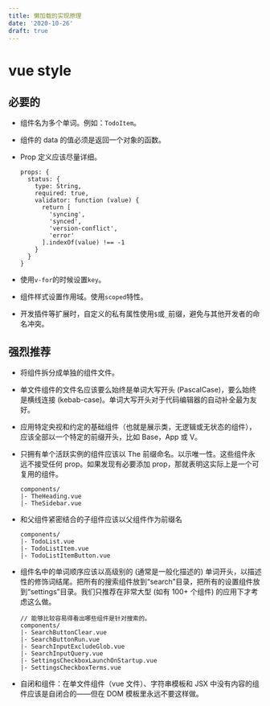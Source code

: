 ```yaml
---
title: 懒加载的实现原理
date: '2020-10-26'
draft: true
---
```


# vue style

## 必要的

- 组件名为多个单词。例如：`TodoItem`。

* 组件的 data 的值必须是返回一个对象的函数。

* Prop 定义应该尽量详细。

  ```
  props: {
    status: {
      type: String,
      required: true,
      validator: function (value) {
        return [
          'syncing',
          'synced',
          'version-conflict',
          'error'
        ].indexOf(value) !== -1
      }
    }
  }
  ```

* 使用`v-for`的时候设置`key`。

* 组件样式设置作用域。使用`scoped`特性。

* 开发插件等扩展时，自定义的私有属性使用`$`或`_`前缀，避免与其他开发者的命名冲突。

## 强烈推荐

- 将组件拆分成单独的组件文件。

- 单文件组件的文件名应该要么始终是单词大写开头 (PascalCase)，要么始终是横线连接 (kebab-case)。单词大写开头对于代码编辑器的自动补全最为友好。

- 应用特定央视和约定的基础组件（也就是展示类，无逻辑或无状态的组件），应该全部以一个特定的前缀开头，比如 Base，App 或 V。

- 只拥有单个活跃实例的组件应该以 The 前缀命名。以示唯一性。这些组件永远不接受任何 prop。如果发现有必要添加 prop，那就表明这实际上是一个可复用的组件。

  ```
  components/
  |- TheHeading.vue
  |- TheSidebar.vue
  ```

- 和父组件紧密结合的子组件应该以父组件作为前缀名

  ```
  components/
  |- TodoList.vue
  |- TodoListItem.vue
  |- TodoListItemButton.vue
  ```

- 组件名中的单词顺序应该以高级别的 (通常是一般化描述的) 单词开头，以描述性的修饰词结尾。把所有的搜索组件放到“search”目录，把所有的设置组件放到“settings”目录。我们只推荐在非常大型 (如有 100+ 个组件) 的应用下才考虑这么做。

  ```
  // 能够比较容易得看出哪些组件是针对搜索的。
  components/
  |- SearchButtonClear.vue
  |- SearchButtonRun.vue
  |- SearchInputExcludeGlob.vue
  |- SearchInputQuery.vue
  |- SettingsCheckboxLaunchOnStartup.vue
  |- SettingsCheckboxTerms.vue
  ```

- 自闭和组件：在单文件组件（vue 文件）、字符串模板和 JSX 中没有内容的组件应该是自闭合的——但在 DOM 模板里永远不要这样做。
